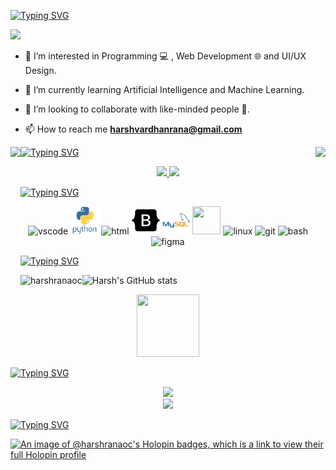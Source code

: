[![Typing SVG](https://readme-typing-svg.demolab.com?font=Fira+Code&size=400&pause=1000&color=F70202&center=true&vCenter=true&random=false&width=7500&height=1000&lines=Hello+Friend%2C+I+am+HarshRanaOC)](https://git.io/typing-svg)


<img  src="https://media0.giphy.com/media/12wK5ab2fH2OLm/giphy.gif?cid=ecf05e47kbzrz6uocbxxtwe49r7r9yyhs6ftldjrcmr99pre&ep=v1_gifs_search&rid=giphy.gif&ct=g" width = 1000>



- 👀 I’m interested in Programming 💻 , Web Development 🌐 and UI/UX Design.

- 🌱 I’m currently learning Artificial Intelligence and Machine Learning.

- 💞️ I’m looking to collaborate with like-minded people 🧑.

- 📫 How to reach me **harshvardhanrana@gmail.com**



<img align="left" src="https://octodex.github.com/images/welcometocat.png" height=250/>
<img align="right" src="https://octodex.github.com/images/welcometocat.png" height=250/>

[![Typing SVG](https://readme-typing-svg.demolab.com?font=Fira+Code&size=200&pause=1000&color=00D0F7&center=true&vCenter=true&random=false&width=4000&height=300&lines=Let's+Connect)](https://git.io/typing-svg)
<p align="center">
<a href="https://www.linkedin.com/in/harshvardhan-rana-83b779208/">
  <img height="50" src="https://user-images.githubusercontent.com/46517096/166973395-19676cd8-f8ec-4abf-83ff-da8243505b82.png"/>
</a>
<a href="https://twitter.com/HARSHVA21732730">
  <img height="50" src="https://user-images.githubusercontent.com/46517096/166974271-91dfa250-d70b-4cb9-8707-f1bda1b708c3.png"/>
</a>
</p>


[![Typing SVG](https://readme-typing-svg.demolab.com?font=Fira+Code&size=200&pause=1000&color=00D0F7&center=true&vCenter=true&random=false&width=4000&height=300&lines=Languages+And+Tools+I+Use)](https://git.io/typing-svg)
<p align="center">
<img src="https://cdn.jsdelivr.net/gh/devicons/devicon/icons/vscode/vscode-original.svg" alt="vscode" width="45" height="45"/>
<img src="https://raw.githubusercontent.com/devicons/devicon/master/icons/python/python-original-wordmark.svg" alt="python" width="45" height="45" />
<img src="https://cdn.jsdelivr.net/gh/devicons/devicon/icons/html5/html5-original.svg" alt="html" width="45" height="45"/>
<img src="https://raw.githubusercontent.com/devicons/devicon/master/icons/bootstrap/bootstrap-plain.svg" alt="bootstrap" width="45" height="45" />
<img src="https://raw.githubusercontent.com/devicons/devicon/master/icons/mysql/mysql-original-wordmark.svg" alt="mysql" width="45" height="45" />
<img src="https://cdn.jsdelivr.net/gh/devicons/devicon/icons/amazonwebservices/amazonwebservices-plain-wordmark.svg" width="45" height="45"/>
<img src="https://cdn.jsdelivr.net/gh/devicons/devicon/icons/linux/linux-original.svg" alt="linux" width="45" height="45"/>       
<img src="https://cdn.jsdelivr.net/gh/devicons/devicon/icons/git/git-original.svg" alt="git" width="45" height="45"/>
<img src="https://cdn.jsdelivr.net/gh/devicons/devicon/icons/bash/bash-original.svg" alt="bash" width="45" height="45"/>
<img src="https://cdn.jsdelivr.net/gh/devicons/devicon/icons/figma/figma-original.svg" alt="figma" width="45" height="45"/>   
</p>

[![Typing SVG](https://readme-typing-svg.demolab.com?font=Fira+Code&size=200&pause=1000&color=00D0F7&center=true&vCenter=true&random=false&width=4000&height=300&lines=My+Statistics)](https://git.io/typing-svg)

<img align="left" src="https://github-readme-stats.vercel.app/api/top-langs?username=harshranaoc&theme=dark&show_icons=true&locale=en&layout=compact" alt="harshranaoc" />

![Harsh's GitHub stats](https://github-readme-stats.vercel.app/api?username=HarshRanaOC&theme=dark&show_icons=true)



<p align="center">
<img src="https://media.tenor.com/0ENB5HuTH0gAAAAi/trophy-beker.gif"  width="100px" height="100px"></p>

[![Typing SVG](https://readme-typing-svg.demolab.com?font=Fira+Code&size=200&pause=1000&color=00D0F7&center=true&vCenter=true&random=false&width=4000&height=300&lines=My+Trophies)](https://git.io/typing-svg)

<div align="center">
<img src="https://github-profile-trophy.vercel.app/?username=HarshRanaOC&theme=dark&no-bg=true&no-frame=true&row=1&column=4&title=MultiLanguage,Commits,Followers,PullRequest">
 </div>
 <div align="center">
<img src="https://github-profile-trophy.vercel.app/?username=trinib&theme=dark&no-bg=true&no-frame=true&row=1&column=4&title=Repositories,Issues,Organizations,Stars">
 </div>


[![Typing SVG](https://readme-typing-svg.demolab.com?font=Fira+Code&size=200&pause=1000&color=00D0F7&center=true&vCenter=true&random=false&width=4000&height=300&lines=My+Badges)](https://git.io/typing-svg)

[![An image of @harshranaoc's Holopin badges, which is a link to view their full Holopin profile](https://holopin.me/harshranaoc)](https://holopin.io/@harshranaoc)





<!---
HarshRanaOC/HarshRanaOC is a ✨ special ✨ repository because its `README.md` (this file) appears on your GitHub profile.
You can click the Preview link to take a look at your changes.
--->
